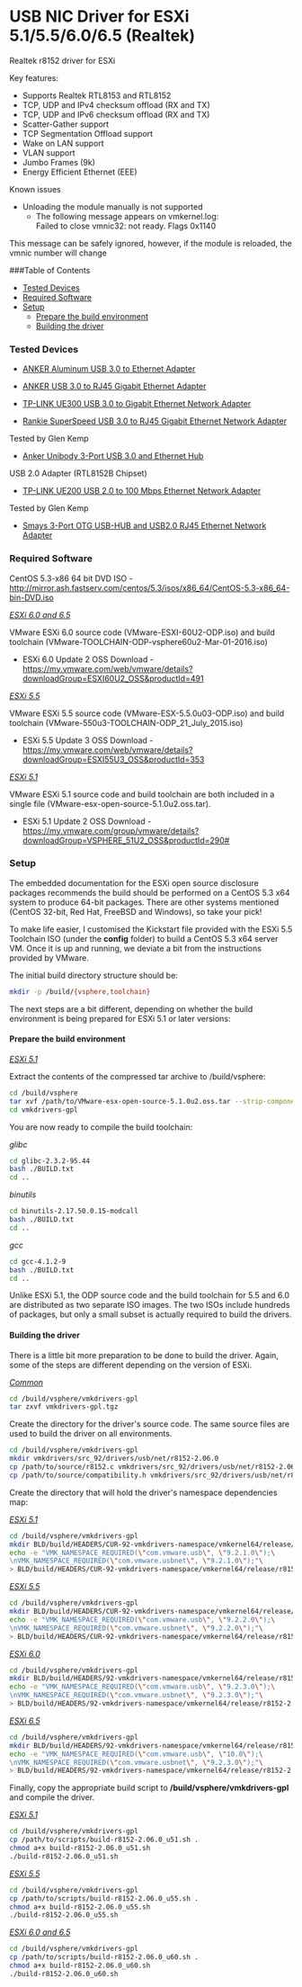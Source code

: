 # USB NIC Driver for ESXi 5.1/5.5/6.0/6.5 (Realtek)   

Realtek r8152 driver for ESXi

Key features:

* Supports Realtek RTL8153 and RTL8152
* TCP, UDP and IPv4 checksum offload (RX and TX)
* TCP, UDP and IPv6 checksum offload (RX and TX)
* Scatter-Gather support
* TCP Segmentation Offload support
* Wake on LAN support
* VLAN support
* Jumbo Frames (9k)
* Energy Efficient Ethernet (EEE)

Known issues

* Unloading the module manually is not supported
	* The following message appears on vmkernel.log:  
	   Failed to close vmnic32: not ready. Flags 0x1140  
	   
This message can be safely ignored, however,  if the module is reloaded, the vmnic number will change

###Table of Contents  

* [Tested Devices](#tested-devices)
* [Required Software](#required-software)
* [Setup](#setup)
	* [Prepare the build environment](#prepare-the-build-environment) 
	*  [Building the driver](#building-the-driver)

### Tested Devices

* [ANKER Aluminum USB 3.0 to Ethernet Adapter](https://www.amazon.co.uk/Anker-AK-A7611011-USB-1000Mbit-networking/dp/B00PC0P2DI?ie=UTF8&*Version*=1&*entries*=0)

* [ANKER USB 3.0 to RJ45 Gigabit Ethernet Adapter](https://www.amazon.co.uk/dp/B00NPJP33M/ref=pd_lpo_sbs_dp_ss_1?pf_rd_p=569136327&pf_rd_s=lpo-top-stripe&pf_rd_t=201&pf_rd_i=B00DNU8Y20&pf_rd_m=A3P5ROKL5A1OLE&pf_rd_r=C5N2DD7H2D7AVRXM1VHP)

* [TP-LINK UE300 USB 3.0 to Gigabit Ethernet Network Adapter](https://www.amazon.co.uk/gp/product/B00YOKMKE6/ref=pe_1959711_130662621_em_1p_0_ti)

* [Rankie SuperSpeed USB 3.0 to RJ45 Gigabit Ethernet Network Adapter](https://www.amazon.co.uk/gp/product/B010SEARPU/ref=ox_sc_act_title_1?ie=UTF8&psc=1&smid=A7ZMMLW05YAY7)

Tested by Glen Kemp

* [Anker Unibody 3-Port USB 3.0 and Ethernet Hub](https://www.amazon.co.uk/Anker®-Unibody-Ethernet-RTL8153-Chipset/dp/B00PC0J1VC/ref=sr_1_1?s=computers&ie=UTF8&qid=1464184877&sr=1-1&keywords=Anker+Unibody+3-Port+USB+3.0+and+Ethernet+Hub)

USB 2.0 Adapter (RTL8152B Chipset)

* [TP-LINK UE200 USB 2.0 to 100 Mbps Ethernet Network Adapter](https://www.amazon.co.uk/TP-LINK-UE200-Ethernet-Foldable-Ultrabook/dp/B01GRY7RHG)  

Tested by Glen Kemp  

* [Smays 3-Port OTG USB-HUB and USB2.0 RJ45 Ethernet Network Adapter](https://www.amazon.co.uk/gp/product/B00WR6A57S/ref=as_li_ss_tl?ie=UTF8&psc=1&linkCode=sl1&tag=s0517-21&linkId=5815c60c53524b534b98dcd596eab09c)

### Required Software

CentOS 5.3-x86 64 bit DVD ISO - <http://mirror.ash.fastserv.com/centos/5.3/isos/x86_64/CentOS-5.3-x86_64-bin-DVD.iso>

<u>*ESXi 6.0 and 6.5*</u>  

VMware ESXi 6.0 source code (VMware-ESXI-60U2-ODP.iso) and build toolchain (VMware-TOOLCHAIN-ODP-vsphere60u2-Mar-01-2016.iso) 

* ESXi 6.0 Update 2 OSS Download - <https://my.vmware.com/web/vmware/details?downloadGroup=ESXI60U2_OSS&productId=491>  

<u>*ESXi 5.5*</u>

VMware ESXi 5.5 source code (VMware-ESX-5.5.0u03-ODP.iso) and build toolchain (VMware-550u3-TOOLCHAIN-ODP_21_July_2015.iso)

* ESXi 5.5 Update 3 OSS Download - <https://my.vmware.com/web/vmware/details?downloadGroup=ESXI55U3_OSS&productId=353>  

<u>*ESXi 5.1*</u>

VMware ESXi 5.1 source code and build toolchain are both included in a single file (VMware-esx-open-source-5.1.0u2.oss.tar).

* ESXi 5.1 Update 2 OSS Download - <https://my.vmware.com/group/vmware/details?downloadGroup=VSPHERE_51U2_OSS&productId=290#>

### Setup

The embedded documentation for the ESXi open source disclosure packages recommends the build should be performed on a CentOS 5.3 x64 system to produce 64-bit packages. There are other systems mentioned (CentOS 32-bit, Red Hat, FreeBSD and Windows), so take your pick! 

To make life easier, I customised the Kickstart file provided with the ESXi 5.5 Toolchain ISO (under the **config** folder) to build a CentOS 5.3 x64 server VM. Once it is up and running, we deviate a bit from the instructions provided by VMware.

The initial build directory structure should be:

~~~sh
mkdir -p /build/{vsphere,toolchain}
~~~

The next steps are a bit different, depending on whether the build environment is being prepared for ESXi 5.1 or later versions:

#### Prepare the build environment

<u>*ESXi 5.1*</u>

Extract the contents of the compressed tar archive to /build/vsphere:

~~~sh
cd /build/vsphere
tar xvf /path/to/VMware-esx-open-source-5.1.0u2.oss.tar --strip-components=1 server/vmkdrivers-gpl
cd vmkdrivers-gpl
~~~
You are now ready to compile the build toolchain:

_glibc_

~~~sh
cd glibc-2.3.2-95.44
bash ./BUILD.txt
cd ..
~~~

_binutils_

~~~sh
cd binutils-2.17.50.0.15-modcall
bash ./BUILD.txt
cd ..
~~~

_gcc_

~~~sh	
cd gcc-4.1.2-9
bash ./BUILD.txt
cd ..		
~~~


Unlike ESXi 5.1, the ODP source code and the build toolchain for 5.5 and 6.0 are distributed as two separate ISO images. The two ISOs include hundreds of packages, but only a small subset is actually required to build the drivers.

 

#### Building the driver

There is a little bit more preparation to be done to build the driver. Again, some of the steps are different depending on the version of ESXi.

<u>*Common*</u>

```sh
cd /build/vsphere/vmkdrivers-gpl
tar zxvf vmkdrivers-gpl.tgz
```

Create the directory for the driver's source code. The same source files are used to build the driver on all environments.

```sh
cd /build/vsphere/vmkdrivers-gpl
mkdir vmkdrivers/src_92/drivers/usb/net/r8152-2.06.0
cp /path/to/source/r8152.c vmkdrivers/src_92/drivers/usb/net/r8152-2.06.0/
cp /path/to/source/compatibility.h vmkdrivers/src_92/drivers/usb/net/r8152-2.06.0/
```

Create the directory that will hold the driver's namespace dependencies map:

<u>*ESXi 5.1*</u>

```sh
cd /build/vsphere/vmkdrivers-gpl
mkdir BLD/build/HEADERS/CUR-92-vmkdrivers-namespace/vmkernel64/release/r8152-2.06.0
echo -e "VMK_NAMESPACE_REQUIRED(\"com.vmware.usb\", \"9.2.1.0\");\
\nVMK_NAMESPACE_REQUIRED(\"com.vmware.usbnet\", \"9.2.1.0\");"\
> BLD/build/HEADERS/CUR-92-vmkdrivers-namespace/vmkernel64/release/r8152-2.06.0/__namespace.h
```

<u>*ESXi 5.5*</u>

```sh
cd /build/vsphere/vmkdrivers-gpl
mkdir BLD/build/HEADERS/CUR-92-vmkdrivers-namespace/vmkernel64/release/r8152-2.06.0
echo -e "VMK_NAMESPACE_REQUIRED(\"com.vmware.usb\", \"9.2.2.0\");\
\nVMK_NAMESPACE_REQUIRED(\"com.vmware.usbnet\", \"9.2.2.0\");"\
> BLD/build/HEADERS/CUR-92-vmkdrivers-namespace/vmkernel64/release/r8152-2.06.0/__namespace.h
```

<u>*ESXi 6.0*</u>

```sh
cd /build/vsphere/vmkdrivers-gpl
mkdir BLD/build/HEADERS/92-vmkdrivers-namespace/vmkernel64/release/r8152-2.06.0
echo -e "VMK_NAMESPACE_REQUIRED(\"com.vmware.usb\", \"9.2.3.0\");\
\nVMK_NAMESPACE_REQUIRED(\"com.vmware.usbnet\", \"9.2.3.0\");"\
> BLD/build/HEADERS/92-vmkdrivers-namespace/vmkernel64/release/r8152-2.06.0/__namespace.h
```
<u>*ESXi 6.5*</u>

```sh
cd /build/vsphere/vmkdrivers-gpl
mkdir BLD/build/HEADERS/92-vmkdrivers-namespace/vmkernel64/release/r8152-2.06.0
echo -e "VMK_NAMESPACE_REQUIRED(\"com.vmware.usb\", \"10.0\");\
\nVMK_NAMESPACE_REQUIRED(\"com.vmware.usbnet\", \"9.2.3.0\");"\
> BLD/build/HEADERS/92-vmkdrivers-namespace/vmkernel64/release/r8152-2.06.0/__namespace.h
```

Finally, copy the appropriate build script to **/build/vsphere/vmkdrivers-gpl** and compile the driver.

<u>*ESXi 5.1*</u>

```sh
cd /build/vsphere/vmkdrivers-gpl
cp /path/to/scripts/build-r8152-2.06.0_u51.sh .
chmod a+x build-r8152-2.06.0_u51.sh
./build-r8152-2.06.0_u51.sh
```

<u>*ESXi 5.5*</u>

```sh
cd /build/vsphere/vmkdrivers-gpl
cp /path/to/scripts/build-r8152-2.06.0_u55.sh .
chmod a+x build-r8152-2.06.0_u55.sh
./build-r8152-2.06.0_u55.sh
```

<u>*ESXi 6.0 and 6.5*</u>

```sh
cd /build/vsphere/vmkdrivers-gpl
cp /path/to/scripts/build-r8152-2.06.0_u60.sh .
chmod a+x build-r8152-2.06.0_u60.sh
./build-r8152-2.06.0_u60.sh
```
  

